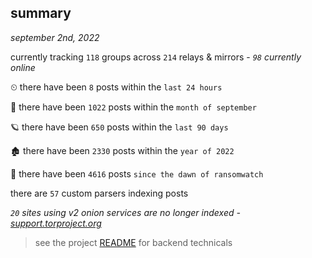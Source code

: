 
## summary
_september 2nd, 2022_

currently tracking `118` groups across `214` relays & mirrors - _`98` currently online_

⏲ there have been `8` posts within the `last 24 hours`

🦈 there have been `1022` posts within the `month of september`

🪐 there have been `650` posts within the `last 90 days`

🏚 there have been `2330` posts within the `year of 2022`

🦕 there have been `4616` posts `since the dawn of ransomwatch`

there are `57` custom parsers indexing posts

_`20` sites using v2 onion services are no longer indexed - [support.torproject.org](https://support.torproject.org/onionservices/v2-deprecation/)_

> see the project [README](https://github.com/joshhighet/ransomwatch#ransomwatch--) for backend technicals
